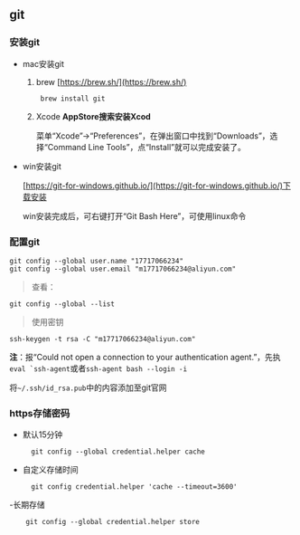 ## git ##

### 安装git ###

- mac安装git
		
	1. brew [https://brew.sh/](https://brew.sh/)

			brew install git
	2. Xcode **AppStore搜索安装Xcod**
		
		菜单“Xcode”->“Preferences”，在弹出窗口中找到“Downloads”，选择“Command Line Tools”，点“Install”就可以完成安装了。

- win安装git

	[https://git-for-windows.github.io/](https://git-for-windows.github.io/)下载安装

	win安装完成后，可右键打开“Git Bash Here”，可使用linux命令

### 配置git ###

	git config --global user.name "17717066234"
	git config --global user.email "m17717066234@aliyun.com"

> 查看：

	git config --global --list

> 使用密钥

	ssh-keygen -t rsa -C "m17717066234@aliyun.com"

**注**：报“Could not open a connection to your authentication agent.”，先执```eval `ssh-agent```或者```ssh-agent bash --login -i```

将```~/.ssh/id_rsa.pub```中的内容添加至git官网

### https存储密码 ###

- 默认15分钟

		git config --global credential.helper cache
- 自定义存储时间

		git config credential.helper 'cache --timeout=3600'
-长期存储

		git config --global credential.helper store